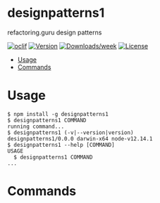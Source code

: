 designpatterns1
===============

refactoring.guru design patterns

[![oclif](https://img.shields.io/badge/cli-oclif-brightgreen.svg)](https://oclif.io)
[![Version](https://img.shields.io/npm/v/designpatterns1.svg)](https://npmjs.org/package/designpatterns1)
[![Downloads/week](https://img.shields.io/npm/dw/designpatterns1.svg)](https://npmjs.org/package/designpatterns1)
[![License](https://img.shields.io/npm/l/designpatterns1.svg)](https://github.com/scraggo/designpatterns1/blob/master/package.json)

<!-- toc -->
* [Usage](#usage)
* [Commands](#commands)
<!-- tocstop -->
# Usage
<!-- usage -->
```sh-session
$ npm install -g designpatterns1
$ designpatterns1 COMMAND
running command...
$ designpatterns1 (-v|--version|version)
designpatterns1/0.0.0 darwin-x64 node-v12.14.1
$ designpatterns1 --help [COMMAND]
USAGE
  $ designpatterns1 COMMAND
...
```
<!-- usagestop -->
# Commands
<!-- commands -->

<!-- commandsstop -->
